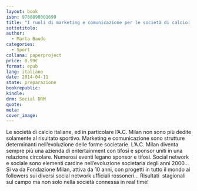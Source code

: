 ```yaml
---
layout: book
isbn: 9788898001699
title: "I ruoli di marketing e comunicazione per le società di calcio: il caso Milan"
sottotitolo:
author:
  - Marta Baudo
categories:
  - Sport
collana: paperproject
price: 0.99€
format: epub
lang: italiano
date: 2014-04-11
state: preparazione
bookrepublic: 
kindle: 
drm: Social DRM
quote:
meta:
cover_image:
---
```

Le società di calcio italiane, ed in particolare l’A.C. Milan non sono più dedite solamente al risultato sportivo. Marketing e comunicazione sono strutture determinanti nell’evoluzione delle forme societarie. L’A.C. Milan diventa sempre più una azienda di entertainment con tifosi e sponsor uniti in una relazione circolare. Numerosi eventi legano sponsor e tifosi. Social network e sociale sono elementi cardine nell’evoluzione societaria degli anni 2000…Si va da Fondazione Milan, attiva da 10 anni, con progetti in tutto il mondo ai followers sui diversi social network ufficiali rossoneri…
Risultati  stagionali sul campo ma non solo nella società connessa in real time!